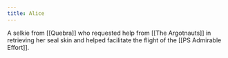 ```yaml
---
title: Alice
---
```

A selkie from [[Quebra]] who requested help from [[The Argotnauts]] in retrieving her seal skin and helped facilitate the flight of the [[PS Admirable Effort]].
